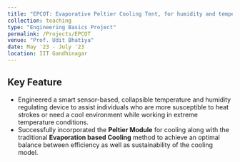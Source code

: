 ```yaml
---
title: "EPCOT: Evaporative Peltier Cooling Tent, for humidity and temperature regulation"
collection: teaching
type: "Engineering Basics Project"
permalink: /Projects/EPCOT
venue: "Prof. Udit Bhatiya"
date: May '23 - July '23
location: IIT Gandhinagar
---
```




Key Feature
-----
- Engineered a smart sensor-based, collapsible temperature and humidity regulating device to assist individuals who are more susceptible to heat strokes or need a cool environment while working in extreme temperature conditions.
- Successfully incorporated the **Peltier Module** for cooling along with the traditional **Evaporation based Cooling** method to achieve an optimal balance between efficiency as well as sustainability of the cooling model.

<!--Heading 1
======

Heading 2
======

Heading 3
======
-->
